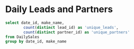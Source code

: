 # Daily Leads and Partners

```sql
select date_id, make_name,
		count(distinct lead_id) as 'unique_leads',
		count(distinct partner_id) as 'unique_partners'
from DailySales
group by date_id, make_name
```
